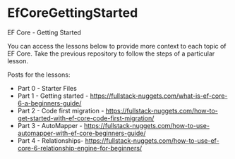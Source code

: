 # EfCoreGettingStarted

EF Core - Getting Started

You can access the lessons below to provide more context to each topic of EF Core. Take the previous repository to follow the steps of a particular lesson.

Posts for the lessons:
 - Part 0 - Starter Files
 - Part 1 - Getting started - https://fullstack-nuggets.com/what-is-ef-core-6-a-beginners-guide/
 - Part 2 - Code first migration - https://fullstack-nuggets.com/how-to-get-started-with-ef-core-code-first-migration/
 - Part 3 - AutoMapper - https://fullstack-nuggets.com/how-to-use-automapper-with-ef-core-beginners-guide/
 - Part 4 - Relationships- https://fullstack-nuggets.com/how-to-use-ef-core-6-relationship-engine-for-beginners/
